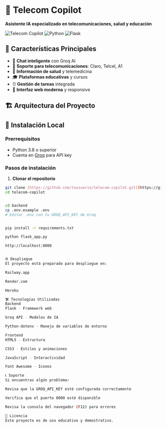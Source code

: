 # 📱 Telecom Copilot

**Asistente IA especializado en telecomunicaciones, salud y educación**

![Telecom Copilot](https://img.shields.io/badge/Version-1.0.0-blue)
![Python](https://img.shields.io/badge/Python-3.8+-green)
![Flask](https://img.shields.io/badge/Flask-2.3.3-lightgrey)

## 🎯 Características Principales

- 💬 **Chat inteligente** con Groq AI
- 📱 **Soporte para telecomunicaciones**: Claro, Telcel, A1
- 🏥 **Información de salud** y telemedicina
- 🎓 **Plataformas educativas** y cursos
- ⏰ **Gestión de tareas** integrada
- 🎨 **Interfaz web moderna** y responsive

## 🏗️ Arquitectura del Proyecto



## 🚀 Instalación Local

### Prerrequisitos
- Python 3.8 o superior
- Cuenta en [Groq](https://console.groq.com/) para API key

### Pasos de instalación

1. **Clonar el repositorio**
```bash
git clone [https://github.com/tuusuario/telecom-copilot.git](https://github.com/wikicid296-tech/claro-asistente-ia.git)
cd telecom-copilot


cd backend
cp .env.example .env
# Editar .env con tu GROQ_API_KEY de Groq


pip install -r requirements.txt

python flask_app.py

http://localhost:8000


🌐 Despliegue
El proyecto está preparado para despliegue en:

Railway.app

Render.com

Heroku

🛠️ Tecnologías Utilizadas
Backend
Flask - Framework web

Groq API - Modelos de IA

Python-dotenv - Manejo de variables de entorno

Frontend
HTML5 - Estructura

CSS3 - Estilos y animaciones

JavaScript - Interactividad

Font Awesome - Iconos

📞 Soporte
Si encuentras algún problema:

Revisa que la GROQ_API_KEY esté configurada correctamente

Verifica que el puerto 8000 esté disponible

Revisa la consola del navegador (F12) para errores

📄 Licencia
Este proyecto es de uso educativo y demostrativo.

